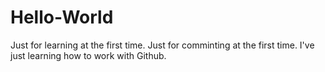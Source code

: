 # Hello-World
Just for learning at the first time.
Just for comminting at the first time.
I've just learning how to work with Github.
